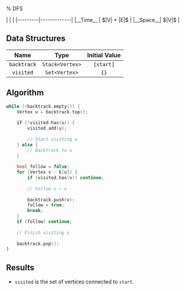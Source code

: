 % DFS

<div class="no-stretch">
|         |             |
|---------|-------------|
|__Time__ | $|V| + |E|$ |
|__Space__| $|V|$       |
</div>

## Data Structures
| Name        | Type            | Initial Value |
|:-----------:|:---------------:|:-------------:|
| `backtrack` | `Stack<Vertex>` | `[start]`     |
| `visited`   | `Set<Vertex>`   | `{}`          |

## Algorithm
```c++
while (!backtrack.empty()) {
    Vertex u = backtrack.top();
    
    if (!visited.has(u)) {
        visited.add(u);
        
        // Start visiting u
    } else {
        // Backtrack to u
    }
    
    bool follow = false;
    for (Vertex v : E[u]) {
        if (visited.has(v)) continue;
        
        // Follow u → v
        
        backtrack.push(v);
        follow = true;
        break;
    }
    if (follow) continue;
    
    // Finish visiting u
    
    backtrack.pop();
}
```

## Results
- `visited` is the set of vertices connected to `start`.
